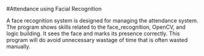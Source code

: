 
#Attendance using Facial Recognition

A face recognition system is designed for managing the attendance system. The program shows skills related to the face_recognition, OpenCV, and logic building.
 It sees the face and marks its presence correctly. This program will do
avoid unnecessary wastage of time that is often wasted manually.
